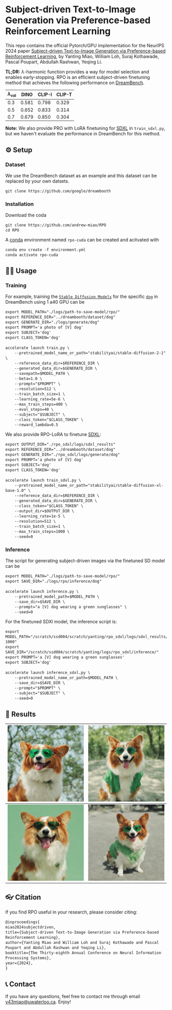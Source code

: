 # Subject-driven Text-to-Image Generation via Preference-based Reinforcement Learning

This repo contains the official Pytorch/GPU implementation for the NeurIPS 2024 paper [Subject-driven Text-to-Image Generation via Preference-based Reinforcement Learning](https://arxiv.org/abs/2407.12164),
by Yanting Miao, William Loh, Suraj Kothawade, Pascal Poupart, Abdullah Rashwan, Yeqing Li.

**TL;DR:**  $\lambda$-harmonic function provides a way for model selection and enables early-stopping. RPO is an efficient subject-driven finetuning method that achieves the following performance on [DreamBench](https://github.com/google/dreambooth).

| $\lambda_{\text{val}}$ | DINO | CLIP-I| CLIP-T |
|----|----|----|----|
|0.3| 0.581  | 0.798 | 0.329|
|0.5| 0.652  | 0.833 | 0.314 |
|0.7| 0.679 | 0.850 | 0.304 |

**Note:** We also provide PRO with LoRA finetuning for [SDXL](https://arxiv.org/abs/2307.01952) in ```train_sdxl.py```, but we haven't evaluate the performance in DreamBench for this method.

## ⚙️ Setup
### Dataset
We use the DreamBench dataset as an example and this dataset can be replaced by your own datsets.

```
git clone https://github.com/google/dreambooth
```

### Installation
Download the coda
```
git clone https://github.com/andrew-miao/RPO
cd RPO
```
A [conda](https://docs.conda.io/en/latest/) environment named ```rpo-cuda``` can be created and acitvated with
```
conda env create -f environment.yml
conda activate rpo-cuda
```

## 🧑‍💻 Usage
### Training
For example, training the [```Stable Diffusion Models```](https://huggingface.co/stabilityai/stable-diffusion-2-1) for the specific [```dog```](https://github.com/google/dreambooth/tree/main/dataset/dog) in DreamBench using 1 a40 GPU can be

```
export MODEL_PATH="./logs/path-to-save-model/rpo/"
export REFERENCE_DIR="../dreambooth/dataset/dog"
export GENERATE_DIR="./logs/generate/dog"
export PROMPT='a photo of [V] dog'
export SUBJECT='dog'
export CLASS_TOKEN='dog'

accelerate launch train.py \
    --pretrained_model_name_or_path="stabilityai/stable-diffusion-2-1" \
    --reference_data_dir=$REFERENCE_DIR \
    --generated_data_dir=$GENERATE_DIR \
    --savepath=$MODEL_PATH \
    --beta=1.0 \
    --prompt="$PROMPT" \
    --resolution=512 \
    --train_batch_size=1 \
    --learning_rate=5e-6 \
    --max_train_steps=400 \
    --eval_steps=40 \
    --subject="$SUBJECT" \
    --class_token="$CLASS_TOKEN" \
    --reward_lambda=0.5
```

We also provide RPO-LoRA to finetune [SDXL](https://huggingface.co/stabilityai/stable-diffusion-xl-base-1.0):
```
export OUTPUT_DIR="./rpo_sdxl/logs/sdxl_results"
export REFERENCE_DIR="../dreambooth/dataset/dog"
export GENERATE_DIR="./rpo_sdxl/logs/generate/dog"
export PROMPT='a photo of [V] dog'
export SUBJECT='dog'
export CLASS_TOKEN='dog'

accelerate launch train_sdxl.py \
    --pretrained_model_name_or_path="stabilityai/stable-diffusion-xl-base-1.0" \
    --reference_data_dir=$REFERENCE_DIR \
    --generated_data_dir=$GENERATE_DIR \
    --class_token="$CLASS_TOKEN" \
    --output_dir=$OUTPUT_DIR \
    --learning_rate=1e-5 \
    --resolution=512 \
    --train_batch_size=1 \
    --max_train_steps=1000 \
    --seed=0
```

### Inference

The script for generating subject-driven images via the finetuned SD model can be

```
export MODEL_PATH="./logs/path-to-save-model/rpo/"
export SAVE_DIR="./logs/rpo/inference/dog"

accelerate launch inference.py \
    --pretrained_model_path=$MODEL_PATH \
    --save_dir=$SAVE_DIR \
    --prompt="a [V] dog wearing a green sunglasses" \
    --seed=0
```

For the finetuned SDXl model, the inference script is:
```
export MODEL_PATH="/scratch/ssd004/scratch/yanting/rpo_sdxl/logs/sdxl_results/checkpoint-1000"
export SAVE_DIR="/scratch/ssd004/scratch/yanting/logs/rpo_sdxl/inference/"
export PROMPT='a [V] dog wearing a green sunglasses'
export SUBJECT='dog'

accelerate launch inference_sdxl.py \
    --pretrained_model_name_or_path=$MODEL_PATH \
    --save_dir=$SAVE_DIR \
    --prompt="$PROMPT" \
    --subject="$SUBJECT" \
    --seed=0
```

## 🌠 Results

| ![figure1](assets/figure-1.jpg) | ![figure2](assets/figure-2.jpg) |
|--------------------------------|--------------------------------|
| ![figure3](assets/figure-3.jpg) | ![figure4](assets/figure-4.jpg) |

## 👓 Citation
If you find RPO useful in your research, please consider citing:
```
@inproceedings{
miao2024subjectdriven,
title={Subject-driven Text-to-Image Generation via Preference-based Reinforcement Learning},
author={Yanting Miao and William Loh and Suraj Kothawade and Pascal Poupart and Abdullah Rashwan and Yeqing Li},
booktitle={The Thirty-eighth Annual Conference on Neural Information Processing Systems},
year={2024},
}
```
## 📞 Contact
If you have any questions, feel free to contact me through email [y43miao@uwaterloo.ca](mailto:y43miao@uwaterloo.ca). Enjoy!
